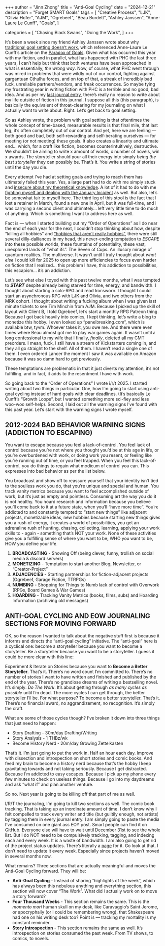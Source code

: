 +++
author = "Jinn Zhong"
title = "Anti-Goal Cycling"
date = "2024-12-21"
description = "Forget SMART Goals"
tags = [
   "Creative Process",
   "LJK",
   "Olivia Hofer",
   "AJM",
   "Ogrebeef",
   "Beau Burdett",
   "Ashley Janssen",
   "Anne-Laure Le Cunff",
   "Goals",
 ]

categories = [
 "Chasing Black Swans",
 "Doing the Work",
]
+++

It’s been a week since my friend Ashley Janssen wrote about why [traditional goal setting doesn’t work](https://ashleyjanssen.com/why-traditional-goal-setting-doesnt-always-work-and-what-to-do-instead/), which referenced Anne-Laure Le Cunff’s article on the [Paradox of Goals](https://nesslabs.com/the-paradox-of-goals). Given what has occurred this year with my fiction, and in parallel, what has happened with PHC the last three years, I can’t help but think that both ventures have been approached in what is essentially, _the wrong way_. Now, of course, what PHC went through was mired in problems that were wildly out of our control, fighting against gargantuan Cthulhu forces, and on top of that, a streak of incredibly bad luck, unreliable partners/vendors, and freak occurrences. So maybe tying my frustrating year in writing fiction with PHC is a terrible and no good, bad idea. And as per my [last journal entry](https://journal.jinnzhong.com/2024-w49-eow-report/), there’s really no reason to write about my life outside of fiction in this journal. I suppose all this (this paragraph), is basically the equivalent of throat-clearing for my journaling on what I actually want to write about. Right. Let’s get back to goal setting.

So as Ashley wrote, the problem with goal setting is that oftentimes the whole concept of time-based, measurable results is that final mile, that last leg, it’s often completely out of our control. And yet, here we are feeling — both good and bad, both self-rewarding and self-berating ourselves — for meeting (or not meeting) these goals. It also creates a linearity and ultimate end… which, for a craft like fiction, becomes counterintuitively, destructive. We shouldn’t be aiming to write x amount of words, x number of novels, win x awards. The storyteller should pour all their energy into simply _being the best storyteller_ they can possibly be. That’s it. You write a string of stories until the day you die. 

Every attempt I’ve had at setting goals and trying to reach them has ultimately failed this year. Yes, a large part had to do with me simply stuck and [insecure about my theoretical knowledge](https://journal.jinnzhong.com/is-this-the-final-breakthrough/). A lot of it had to do with me [fighting myself and dealing with the January Incident](https://journal.jinnzhong.com/the-big-sort/) as well. But also, let’s be somewhat fair to myself here. The third leg of this stool is the fact that I lost a retainer in March, found a new one in April, but it was full-time, and I was carrying a second client and ultimately… left very little time to do much of anything. Which is something I want to address here as well.

Fact is — when I started building out my “Order of Operations” as I do near the end of each year for the next, I couldn’t stop thinking about how, despite “killing all hobbies” and [“hobbies that aren’t really hobbies”](https://journal.jinnzhong.com/thanks-for-all-the-fish-end-of-osmosis-p3/3/), there were still several dilly-dalliances in my head, this never-ending temptation to _ESCAPE_ into these possible worlds, these fountains of potentiality, these vast, unexplored lands of “what ifs”. The Seven of Cups. An illusory mirage of quantum realities. The multiverse. It wasn’t until I truly thought about _what else_ I could kill for 2025 to open up more efficiencies to focus even harder on fiction that I realized… this problem I have, this addiction to possibilities, this escapism… it’s an addiction.

Let’s see what else I toyed with this past twelve months, what I was tempted to _**START**_ despite already being starved for time, energy, and bandwidth. I thought about starting a solo-RPG and read Ironsworn. I thought I could start an asynchronous RPG with LJK and Olivia, and two others from the MRK cohort. I thought about writing a fucking album when I was given last minute tickets to see Tim Minchin from AJM. Because I picked up the skill of layout with Client B, I told Ogrebeef, let’s start a monthly RPG Patreon thing. Because I got back heavily into comics, I kept thinking, let’s write a blog to monetize this hobby. I even looked up “panelbreaking.com”, which is available btw, tyvm. Whoever takes it, you owe me. And there were even times where Beau almost got me to play war games again. It wasn’t until a long confessional to my wife that I finally, _finally_, deleted all my GMT preorders. I mean, fuck, I still have a stream of Kickstarters coming in, and they all go straight to the shelf. All of them. I haven’t read a single one of them. I even ordered Lancer the moment I saw it was available on Amazon because it was so damn hard to get previously.

These temptations are problematic in that it just diverts my attention, it’s not fulfilling, and in fact, it adds to the resentment I have with work.

So going back to the “Order of Operations” I wrote i/r/t 2025. I started writing about two things in particular. One, how I’m going to start using anti-goal cycling instead of hard goals with clear deadlines. (It’s basically Le Cunff’s “Growth Loops”, but I wanted something more sci-fiey and less woo-woo self-help). Second, I laid out all the warning signs I’ve found with this past year. Let’s start with the warning signs I wrote myself.

## 2012-2024 BAD BEHAVIOR WARNING SIGNS (ADDICTION TO ESCAPING)

You want to escape because you feel a lack-of-control. You feel lack of control because you’re not where you thought you’d be at this age in life, or you’re overburdened with work, or doing work you resent, or feeling like you’re running out of time, or you feel trapped. When you feel this lack-of-control, you do things to regain what modicum of control you can. This expresses into bad behavior as per the list below. 

You broadcast and show off to reassure yourself that your identity isn’t tied to the soulless work you do, that you’re unique and special and human. You track vanity metrics because you want to feel accomplished outside of work, but it’s just as empty and pointless. Consuming art the way you do it is not healthy. You hoard research and information because you believe you’ll come back to it at a future state, when you’ll “have more time”. You’re addicted to and constantly tempted to “start new things” like adjacent projects, monetizable ideas, new hobbies because starting new things gives you a rush of energy, it creates a world of possibilities, you get an adrenaline rush of hunting, chasing, collecting, learning, applying your work skills to - again - something that’s NOT your work. None of these activities give you a fulfilling sense of where you want to be, WHO you want to be, HOW you define your life.

1. **BROADCASTING** - Showing Off (being clever, funny, trollish on social media & discord servers)
2. **MONETIZING** - Temptation to start another Blog, Newsletter, or “Creator-Project”
3. **ADJACENCIES** - Starting partnerships for fiction-adjacent projects (Ogrebeef, Garage Fiction, TTRPGs)
4. **NUMBING** - Shopping for Things to Numb lack of control with Overwork (RPGs, Board Games & War Games)
5. **HOARDING** - Tracking Vanity Metrics (books, films, subs) and Hoarding Information (archiving old messages)

## ANTI-GOAL CYCLING AND EOW JOURNALING SECTIONS FOR MOVING FORWARD

OK, so the reason I wanted to talk about the negative stuff first is because it informs and directs the “anti-goal cycling” initiative. The “anti-goal” here is a cyclical one: become a storyteller because you want to become a storyteller. Be a storyteller because you want to be a storyteller. I guess it could be more clear with this line:

Experiment & Iterate on Stories because you want to **Become a Better Storyteller**. That’s it. There’s no word count I’m committed to. There’s no number of stories I want to have written and finished and published by the end of the year. There’s no grandiose dreams of writing a bestselling novel. It’s simply: _Do The Work_. It’s about getting through _as many cycles as possible_ until I’m dead. The more cycles I can get through, the better storyteller I’ll be. For what purpose? To become a better storyteller. That’s it. There’s no financial award, no aggrandizement, no recognition. It’s simply the craft.

What are some of those cycles though? I’ve broken it down into three things that just need to happen:

* Story Drafting - 30m/day Drafting/Writing
* Story Analysis - 1 THBz/wk
* Become History Nerd - 20m/day Growing Zettelkasten

That’s it. I’m just going to put the work in. Half an hour each day. Improve with dissection and introspection on short stories and comic books. And feed my brain to become a history nerd because that’s the hobby I keep gravitating towards and not taking seriously. Because I get distracted. Because I’m addicted to easy escapes. Because I pick up my phone every few minutes to check on useless things. Because I go into my daydreams and ask “what if” and plan another venture.

So no. Next year is going to be killing off that part of me as well.

I/R/T the journaling, I’m going to kill two sections as well. The comic book tracking. That is taking up an inordinate amount of time. I don’t know why I felt compelled to track every writer and title (but guiltily enough, not artists) by tagging them in every journal entry. I am simply going to paste the media I’ve consumed on one giant ass EOY post. Smart people can find it on GitHub. Everyone else will have to wait until December 31st to see the whole list. But I do NOT need to be compulsively tracking, tagging, and indexing each and every week. It is a waste of bandwidth. I am also going to get rid of the project status updates. There’s literally a [page](https://journal.jinnzhong.com/projects/) for it. Go look at that. I don’t need to update it every week. Especially since projects haven’t moved in several months now.

What remains? Three sections that are actually meaningful and moves the Anti-Goal Cycling forward. They will be:

* **Anti-Goal Cycling** - Instead of sharing “highlights of the week”, which has always been this nebulous anything and everything section, this section will now cover “The Work”. What did I actually work on to move a story forward? 
* **Four Thousand Weeks** - This section remains the same. This is the _momento mori_ human skull on my desk, like Caravaggio’s Saint Jerome, or apocryphally (or I could be remembering  wrong), that Shakespeare had one on his writing desk too? Point is — tracking my mortality is my constant reminder.
* **Story Introspection** - This section remains the same as well. It’s introspection on stories consumed the past week. From TV shows, to comics, to novels.



